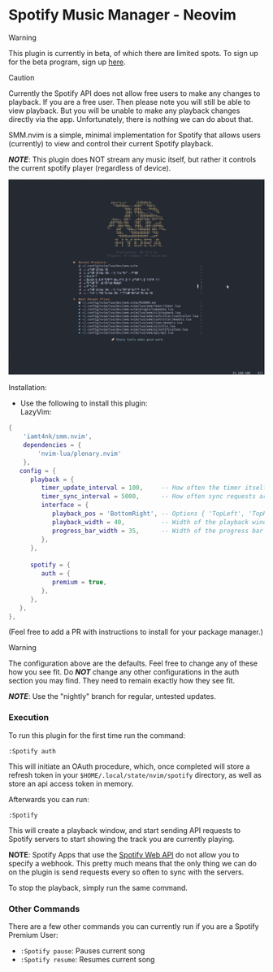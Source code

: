 # Spotify Music Manager - Neovim

> [!WARNING]  
> This plugin is currently in beta, of which there are limited spots. To sign up for the beta program, sign up [here](https://www.surveymonkey.com/r/FQSSS57).  

> [!CAUTION]  
> Currently the Spotify API does not allow free users to make any changes to playback. If you are a free user. Then please note you will still be able to view playback. But you will be unable to make any playback changes directly via the app. Unfortunately, there is nothing we can do about that.

SMM.nvim is a simple, minimal implementation for Spotify that allows users (currently) to view and control their current Spotify playback.

_**NOTE**_: This plugin does NOT stream any music itself, but rather it controls the current spotify player (regardless of device).

![SMM Demo](./assets/smm_demo.gif)

Installation:
- Use the following to install this plugin:  
LazyVim:  
```lua
{
    'iamt4nk/smm.nvim',
    dependencies = {
        'nvim-lua/plenary.nvim'
    },
   config = {
      playback = {
         timer_update_interval = 100,     -- How often the timer itself is  updated
         timer_sync_interval = 5000,      -- How often sync requests are sent to the server.
         interface = {
            playback_pos = 'BottomRight', -- Options { 'TopLeft', 'TopRight', 'BottomLeft', 'BottomRight' }
            playback_width = 40,          -- Width of the playback window
            progress_bar_width = 35,      -- Width of the progress bar
         },
      },

      spotify = {
         auth = {
            premium = true,
         },
      },
   },
},
```
(Feel free to add a PR with instructions to install for your package manager.)
  
> [!WARNING]  
> The configuration above are the defaults. Feel free to change any of these how you see fit. Do __*NOT*__ change any other configurations in the auth section you may find. They need to remain exactly how they see fit.

_**NOTE**_: Use the "nightly" branch for regular, untested updates.


### Execution
To run this plugin for the first time run the command:
```
:Spotify auth
```

This will initiate an OAuth procedure, which, once completed will store a refresh token in your `$HOME/.local/state/nvim/spotify` directory, as well as store an api access token in memory.

Afterwards you can run:
```
:Spotify
```

This will create a playback window, and start sending API requests to Spotify servers to start showing the track you are currently playing.  

**NOTE**: Spotify Apps that use the [Spotify Web API](https://developer.spotify.com/documentation/web-api) do not allow you to specify a webhook. This pretty much means that the only thing we can do on the plugin is send requests every so often to sync with the servers.

To stop the playback, simply run the same command.

### Other Commands
There are a few other commands you can currently run if you are a Spotify Premium User:
- `:Spotify pause`: Pauses current song
- `:Spotify resume`: Resumes current song
